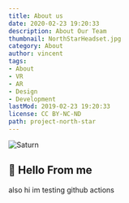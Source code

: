 ```yaml
---
title: About us
date: 2020-02-23 19:20:33
description: About Our Team
thumbnail: NorthStarHeadset.jpg
category: About
author: vincent
tags:
- About
- VR
- AR
- Design
- Development
lastMod: 2019-02-23 19:20:33
license: CC BY-NC-ND
path: project-north-star
---
```

![Saturn](//upload.wikimedia.org/wikipedia/commons/thumb/c/c7/Saturn_during_Equinox.jpg/300px-Saturn_during_Equinox.jpg)

## 👋 Hello From me

also hi im testing github actions